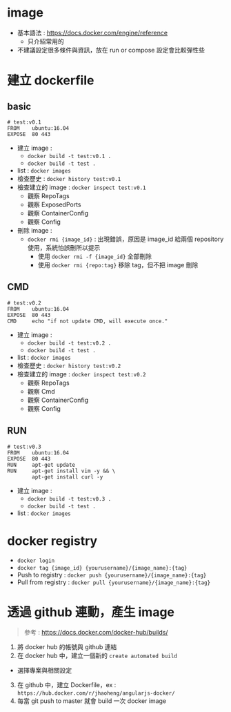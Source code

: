 # image 

- 基本語法 : https://docs.docker.com/engine/reference
  - 只介紹常用的
- 不建議設定很多條件與資訊，放在 run or compose 設定會比較彈性些 

# 建立 dockerfile

## basic
```
# test:v0.1
FROM    ubuntu:16.04
EXPOSE  80 443
```
- 建立 image : 
  - `docker build -t test:v0.1 .`
  - `docker build -t test .`
- list : `docker images`
- 檢查歷史 : `docker history test:v0.1`
- 檢查建立的 image : `docker inspect test:v0.1`
  - 觀察 RepoTags
  - 觀察 ExposedPorts
  - 觀察 ContainerConfig
  - 觀察 Config
- 刪除 image : 
  - `docker rmi {image_id}` : 出現錯誤，原因是 image_id 給兩個 repository 使用，系統怕誤刪所以提示
    - 使用 `docker rmi -f {image_id}` 全部刪除
    - 使用 `docker rmi {repo:tag}` 移除 tag，但不把 image 刪除

## CMD
```
# test:v0.2
FROM    ubuntu:16.04
EXPOSE  80 443
CMD     echo "if not update CMD, will execute once."
```
- 建立 image : 
  - `docker build -t test:v0.2 .`
  - `docker build -t test .`
- list : `docker images`
- 檢查歷史 : `docker history test:v0.2`
- 檢查建立的 image : `docker inspect test:v0.2`
  - 觀察 RepoTags
  - 觀察 Cmd
  - 觀察 ContainerConfig
  - 觀察 Config

## RUN
```
# test:v0.3
FROM    ubuntu:16.04
EXPOSE  80 443
RUN     apt-get update
RUN     apt-get install vim -y && \
        apt-get install curl -y
```
- 建立 image : 
  - `docker build -t test:v0.3 .`
  - `docker build -t test .`
- list : `docker images`

# docker registry
- `docker login`
- `docker tag {image_id} {yourusername}/{image_name}:{tag}`
- Push to registry : `docker push {yourusername}/{image_name}:{tag}` 
- Pull from registry : `docker pull {yourusername}/{image_name}:{tag}`

# 透過 github 連動，產生 image
> 參考 : https://docs.docker.com/docker-hub/builds/

1. 將 docker hub 的帳號與 github 連結
2. 在 docker hub 中，建立一個新的 `create automated build`
  - 選擇專案與相關設定
3. 在 github 中，建立 Dockerfile，ex : `https://hub.docker.com/r/jhaoheng/angularjs-docker/`
4. 每當 git push to master 就會 build 一次 docker image







